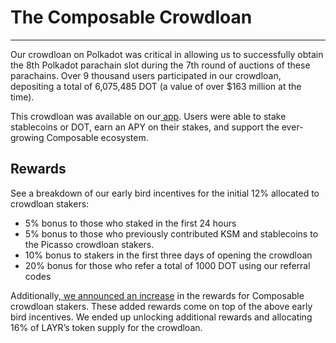 # The Composable Crowdloan

---

Our crowdloan on Polkadot was critical in allowing us to successfully obtain the 8th Polkadot parachain slot during the 7th round of auctions of these parachains. 
Over 9 thousand users participated in our crowdloan, depositing a total of 6,075,485 DOT (a value of over $163 million at the time).

This crowdloan was available on our[ app](https://crowdloan.composable.finance/). 
Users were able to stake stablecoins or DOT, earn an APY on their stakes, and support the ever-growing Composable ecosystem. 


## Rewards

See a breakdown of our early bird incentives for the initial 12% allocated to crowdloan stakers:



* 5% bonus to those who staked in the first 24 hours
* 5% bonus to those who previously contributed KSM and stablecoins to the Picasso crowdloan stakers.
* 10% bonus to stakers in the first three days of opening the crowdloan
* 20% bonus for those who refer a total of 1000 DOT using our referral codes

Additionally,[ we announced an increase](https://composablefi.medium.com/christmas-comes-early-for-crowdloan-contributors-30-increase-in-rewards-ffc11c911af7) in the rewards for Composable crowdloan stakers. 
These added rewards come on top of the above early bird incentives. 
We ended up unlocking additional rewards and allocating 16% of LAYR’s token supply for the crowdloan.
